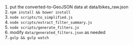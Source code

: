 1. put the converted-to-GeoJSON data at data/bikes_raw.json
2. `npm install && bower install`
3. `node scripts/to_simplified.js`
4. `node scripts/extract_filter_summary.js`
5. `node scripts/generate_filters.js`
6. modify `data/generated_filters.json` as needed
7. `gulp && gulp watch`